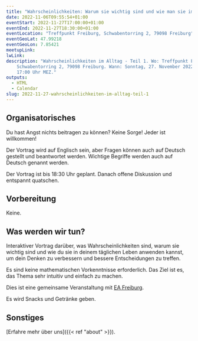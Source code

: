 ```yaml
---
title: "Wahrscheinlichkeiten: Warum sie wichtig sind und wie man sie im Alltag anwendet - Teil 1/3: Grundlagen"
date: 2022-11-06T09:55:54+01:00
eventStart: 2022-11-27T17:00:00+01:00
eventEnd: 2022-11-27T18:30:00+01:00
eventLocation: "Treffpunkt Freiburg, Schwabentorring 2, 79098 Freiburg"
eventGeoLat: 47.99218
eventGeoLon: 7.85421
meetupLink: 
lwLink: 
description: "Wahrscheinlichkeiten im Alltag - Teil 1. Wo: Treffpunkt Freiburg,
    Schwabentorring 2, 79098 Freiburg. Wann: Sonntag, 27. November 2022 um
    17:00 Uhr MEZ."
outputs:
  - HTML
  - Calendar
slug: 2022-11-27-wahrscheinlichkeiten-im-alltag-teil-1
---
```


## Organisatorisches

Du hast Angst nichts beitragen zu können? Keine Sorge! Jeder ist willkommen!

Der Vortrag wird auf Englisch sein, aber Fragen können auch auf Deutsch
gestellt und beantwortet werden. Wichtige Begriffe werden auch auf Deutsch
genannt werden.

Der Vortrag ist bis 18:30 Uhr geplant. Danach offene Diskussion und entspannt
quatschen.


## Vorbereitung

Keine.


## Was werden wir tun?

Interaktiver Vortrag darüber, was Wahrscheinlichkeiten sind, warum sie wichtig
sind und wie du sie in deinem täglichen Leben anwenden kannst, um dein Denken
zu verbessern und bessere Entscheidungen zu treffen.

Es sind keine mathematischen Vorkenntnisse erforderlich. Das Ziel ist es, das
Thema sehr intuitiv und einfach zu machen.

Dies ist eine gemeinsame Veranstaltung mit [EA
Freiburg](https://ea-freiburg.org/).

Es wird Snacks und Getränke geben.


## Sonstiges

[Erfahre mehr über uns]({{< ref "about" >}}).
